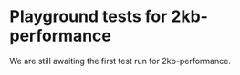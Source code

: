 # Playground tests for 2kb-performance
We are still awaiting the first test run for 2kb-performance.
